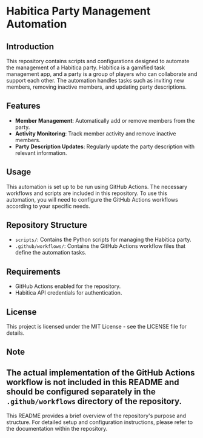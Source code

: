 # Habitica Party Management Automation
## Introduction
This repository contains scripts and configurations designed to automate the management of a Habitica party. Habitica is a gamified task management app, and a party is a group of players who can collaborate and support each other. The automation handles tasks such as inviting new members, removing inactive members, and updating party descriptions.
## Features
- **Member Management**: Automatically add or remove members from the party.
- **Activity Monitoring**: Track member activity and remove inactive members.
- **Party Description Updates**: Regularly update the party description with relevant information.
## Usage
This automation is set up to be run using GitHub Actions. The necessary workflows and scripts are included in this repository. To use this automation, you will need to configure the GitHub Actions workflows according to your specific needs.
## Repository Structure
- `scripts/`: Contains the Python scripts for managing the Habitica party.
- `.github/workflows/`: Contains the GitHub Actions workflow files that define the automation tasks.
## Requirements
- GitHub Actions enabled for the repository.
- Habitica API credentials for authentication.
## License
This project is licensed under the MIT License - see the LICENSE file for details.
## Note
The actual implementation of the GitHub Actions workflow is not included in this README and should be configured separately in the `.github/workflows` directory of the repository.
---
This README provides a brief overview of the repository's purpose and structure. For detailed setup and configuration instructions, please refer to the documentation within the repository.
